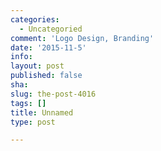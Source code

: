 ```yaml
---
categories:
  - Uncategoried
comment: 'Logo Design, Branding'
date: '2015-11-5'
info: 
layout: post
published: false
sha: 
slug: the-post-4016
tags: []
title: Unnamed
type: post

---
```

